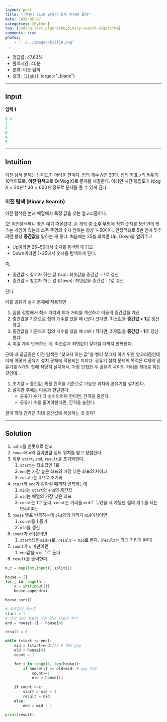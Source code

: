 ```yaml
---
layout: post
title: "[백준] 2110 공유기 설치 파이썬 풀이"
date: 2020-05-07
categories: [Python]
tag: [coding-test,algorithm,binary-search-algorithm]
comments: true
photos:
    - "../../images/bj2110.png"
---
```


* 정답률: 47.63%
* 풀이시간: 40분
* 분류: 이분 탐색
* 링크: [`[link]`](https://www.acmicpc.net/problem/2110){: target="_blank"}

----
## Input

**입력 1**

~~~~python
5 3
1
2
8
4
9
~~~~


---
## Intuition

이진 탐색 문제는 난이도가 어려운 편이다.
집의 개수 $N$은 20만, 집의 좌표 $x$의 범위가 10억이므로, **이진 탐색**으로 $\mathbf{O}(N\log X)$로 문제를 해결한다. 이러면 시간 복잡도가 $N\log X = 20만 * 30 = 600만$ 정도로 문제를 풀 수 있게 된다.


### 이진 탐색 (Binary Search)

이진 탐색은 본래 배열에서 특정 값을 찾는 알고리즘이다. 

오! 이진탐색하니 좋은 예가 떠올랐다. 술 게임 중 소주 뚜껑에 적힌 숫자를 5번 안에 맞추는 게임이 있는데 소주 뚜껑의 숫자 범위는 항상 1~50이다.
안정적으로 5번 안에 맞추려면 항상 **중간값**을 말하는 게 좋다. 처음에는 25를 외치면 Up, Down을 알려주고 
* Up이라면 26~50에서 숫자를 탐색하게 되고
* Down이라면 1~25에서 숫자를 탐색하게 된다.
  
즉, 
* 중간값 < 찾고자 하는 값 (Up): 최솟값을 중간값 + 1로 갱신
* 중간값 > 찾고자 하는 값 (Down): 최댓값을 중간값 - 1로 갱신

한다.



이를 공유기 설치 문제에 적용하면 
1. 집을 정렬해서 최소 거리와 최대 거리를 계산하고 이들의 중간값을 계산
2. 중간값을 기준으로 집의 개수를 셌을 때 `C`보다 크다면, 최소값을 **중간값 + 1**로 갱신하고,
3. 중간값을 기준으로 집의 개수를 셌을 때 `C`보다 작다면, 최댓값을 **중간값 - 1**로 갱신한다.
4. 이걸 계속 반복하는 데, 최솟값과 최댓값이 같아질 때까지 반복한다.


근데 내 궁금증은 이진 탐색은 "찾고자 하는 값"을 빨리 찾고자 하기 위한 알고리즘인데 이게 어떻게 공유기 설치 문제에 적용되는 지이다.
공유기 설치 문제의 목적은 C개의 공유기를 N개의 집에 적당히 설치해서, 가장 인접한 두 공유기 사이의 거리를 최대로 하는 것인데... 

1. 초기값 = 중간값: 특정 간격을 기준으로 가능한 위치에 공유기를 설치한다.
2. 설치한 후에는 다음과 판단한다.
   * 공유기 수가 더 설치되어야 한다면, 간격을 줄인다.
   * 공유기 수를 줄여야한다면, 간격을 늘린다.

결국 최대 간격은 최대 중간값에 해당하는 것 같다!



---
## Solution

1. `n`과 `c`를 인풋으로 받고
2. `house`에 `n`의 길이만큼 집의 위치를 받고 정렬한다.
3. 이후 `start`, `end`, `result`를 초기화한다. 
   1. `start`는 최소값인 1로
   2. `end`는 가장 높은 좌표와 가장 낮은 좌표의 차이고
   3. `result`는 0으로 초기화
4. `start`와 `end`가 같아질 때까지 반복하는데
   1. `mid`는 `start`와 `end`의 중간값
   2. `old`는 배열의 가장 낮은 좌표
   3. `count`는 1로 둔다. `count`는 거리를 `mid`로 두었을 때 가능한 집의 개수를 세는 변수이다.
5. `house` 별로 반복하는데 `old`와의 거리가 `mid`이상이면 
   1. `count`를 1 증가
   2. `old`를 갱신
6. `count`가 `c`이상이면
   1. `start`값을 `mid+1`로, `result = mid`로 둔다. (`result`는 최대 거리가 된다)
7. `count`가 `c` 미만이면
   1. `end`값을 `mid-1`로 둔다.
8. `result`를 출력한다.

```python
n,c = map(int,input().split())

house = []
for _ in range(n):
    x = int(input())
    house.append(x)

house.sort()

# 좌표값의 최소값
start = 1
# 가장 높은 좌표와 가장 낮은 좌표의 차이
end = house[-1] - house[0]

result = 0

while (start <= end):
    mid = (start+end)//2 # 해당 gap
    old = house[0]
    count = 1

    for i in range(1, len(house)):
        if house[i] >= old+mid: # gap 이상
            count+=1
            old = house[i]
    
    if count >=c:
        start = mid + 1
        result = mid
    else:
        end = mid - 1

print(result)
```